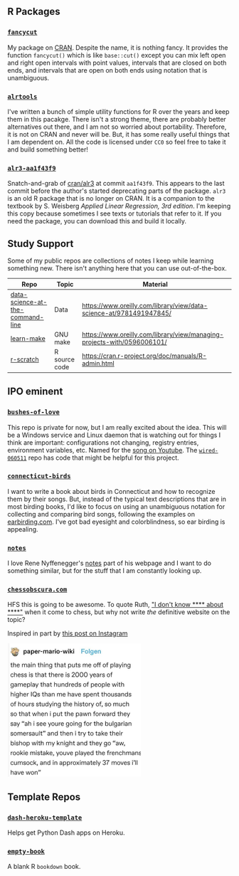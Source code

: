 

## R Packages

### [`fancycut`](https://github.com/adamleerich/fancycut)

My package on [CRAN](https://cran.r-project.org/web/packages/fancycut/index.html).
Despite the name, it is nothing fancy.
It provides the function `fancycut()` which is like `base::cut()`
except you can mix left open and right open intervals with point values,
intervals that are closed on both ends, and intervals that are open on both ends
using notation that is unambiguous.




### [`alrtools`](https://github.com/adamleerich/alrtools)

I've written a bunch of simple utility functions for R over the years and keep them in this pacakge.
There isn't a strong theme, there are probably better alternatives out there,
and I am not so worried about portability.
Therefore, it is not on CRAN and never will be.
But, it has some really useful things that I am dependent on.
All the code is licensed under `CC0` so feel free to take it and build something better!




### [`alr3-aa1f43f9`](https://github.com/adamleerich/alr3-aa1f43f9)

Snatch-and-grab of [cran/alr3](https://github.com/cran/alr3) at commit `aa1f43f9`.
This appears to the last commit before the author's started deprecating parts of the package.
`alr3` is an old R package that is no longer on CRAN.
It is a companion to the textbook by S. Weisberg _Applied Linear Regression, 3rd edition_.
I'm keeping this copy because sometimes I see texts or tutorials that refer to it.
If you need the package, you can download this and build it locally.




## Study Support

Some of my public repos are collections of notes I keep while learning something new.
There isn't anything here that you can use out-of-the-box.


| Repo                                                                                                 | Topic          | Material                                                                 |
|------------------------------------------------------------------------------------------------------|----------------|--------------------------------------------------------------------------|
| [data-science-at-the-command-line](https://github.com/adamleerich/data-science-at-the-command-line)  | Data           | https://www.oreilly.com/library/view/data-science-at/9781491947845/      |
| [learn-make](https://github.com/adamleerich/learn-make)                                              | GNU make       | https://www.oreilly.com/library/view/managing-projects-with/0596006101/  |
| [r-scratch ](https://github.com/adamleerich/r-scratch )                                              | R source code  | https://cran.r-project.org/doc/manuals/R-admin.html                      |




## IPO eminent

### [`bushes-of-love`](https://github.com/adamleerich/bushes-of-love)
This repo is private for now, but I am really excited about the idea.
This will be a Windows service and Linux daemon that is watching out for things I think are important: configurations not changing, registry entries, environment variables, etc.
Named for the [song on Youtube](https://youtu.be/RySHDUU2juM).
The [`wired-060511`](https://github.com/adamleerich/wired-060511) repo has code that might be helpful for this project.



### [`connecticut-birds`](https://github.com/adamleerich/connecticut-birds)

I want to write a book about birds in Connecticut and how to recognize them by their songs.
But, instead of the typical text descriptions that are in most birding books,
I'd like to focus on using an unambiguous notation for collecting and comparing bird songs,
following the examples on [earbirding.com](https://earbirding.com/blog/archives/category/describing-sounds).
I've got bad eyesight and colorblindness, so ear birding is appealing.




### [`notes`](https://github.com/adamleerich/notes)

I love Rene Nyffenegger's [notes](https://renenyffenegger.ch/notes/index.html) part of his webpage
and I want to do something similar,
but for the stuff that I am constantly looking up.



### [`chessobscura.com`](https://github.com/adamleerich/chessobscura.com)

HFS this is going to be awesome.
To quote Ruth, ["I don't know **** about ****"](https://memegenerator.net/img/instances/84712520/i-dont-know-shit-about-fuck.jpg)
when it come to chess, but why not write *the* definitive website on the topic?


Inspired in part by [this post on Instagram](https://www.instagram.com/p/CSpVnjtJhD2/?utm_source=ig_web_copy_link)

<img src="www_instagram_com_p_CSpVnjtJhD2_.png"
     alt="https://www.instagram.com/p/CSpVnjtJhD2/?utm_source=ig_web_copy_link"
     title="A snarky remark about how hard it is to learn chess"
     width="300" height="300" />



## Template Repos


### [`dash-heroku-template`](https://github.com/adamleerich/dash-heroku-template)

Helps get Python Dash apps on Heroku.



### [`empty-book`](https://github.com/adamleerich/empty-book)

A blank R `bookdown` book.



